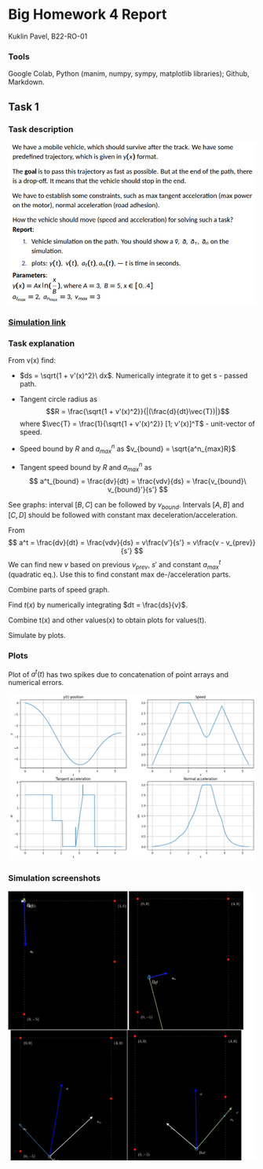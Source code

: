 # Big Homework 4 Report
Kuklin Pavel, B22-RO-01

### Tools
Google Colab, Python (manim, numpy, sympy, matplotlib libraries); Github, Markdown.

## Task 1

### Task description
![](task1_description.png)

### [Simulation link](https://colab.research.google.com/drive/16ziQ4duisb2FtsYrLwfYP_u7RPBvNeoT#scrollTo=CcZKcVd2XLa7&line=1&uniqifier=1)

### Task explanation

From v(x) find:

- $ds = \sqrt{1 + v'(x)^2}\ dx$. Numerically integrate it to get s - passed path.

- Tangent circle radius as $$R = \frac{\sqrt{1 + v'(x)^2}}{|(\frac{d}{dt}\vec{T})|}$$ where $\vec{T} = \frac{1}{\sqrt{1 + v'(x)^2}} [1; v'(x)]^T$ - unit-vector of speed.

- Speed bound by $R$ and $a^n_{max}$ as $v_{bound} = \sqrt{a^n_{max}R}$
- Tangent speed bound by $R$ and $a^n_{max}$ as $$ a^t_{bound} = \frac{dv}{dt} = \frac{vdv}{ds} = \frac{v_{bound}\ v_{bound}'}{s'} $$

See graphs: interval $[B, C]$ can be followed by $v_{bound}$. Intervals $[A, B]$ and $[C, D]$ should be followed with constant max deceleration/acceleration.

From
$$ a^t = \frac{dv}{dt} = \frac{vdv}{ds} = v\frac{v'}{s'} = v\frac{v - v_{prev}}{s'} $$
We can find new $v$ based on previous $v_{prev}$, $s'$ and constant $a^t_{max}$ (quadratic eq.). Use this to find constant max de-/acceleration parts.

Combine parts of speed graph.

Find $t(x)$ by numerically integrating $dt = \frac{ds}{v}$.

Combine t(x) and other values(x) to obtain plots for values(t).

Simulate by plots.

### Plots

Plot of $a^t(t)$ has two spikes due to concatenation of point arrays and numerical errors. 

![](task1_plots.png)

### Simulation screenshots
![](task1_ss.png)